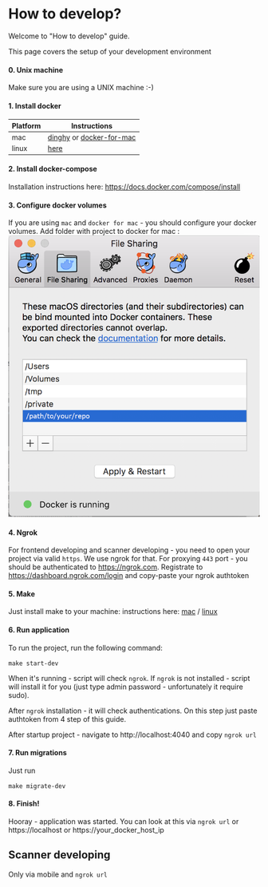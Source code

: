 # How to develop?

Welcome to "How to develop" guide.

This page covers the setup of your development environment
#### 0. Unix machine
Make sure you are using a UNIX machine :-)
#### 1. Install docker
|Platform|Instructions|
|-|-|
|mac|[dinghy](https://github.com/codekitchen/dinghy) or  [docker-for-mac](https://github.com/codekitchen/dinghy)|
|linux|[here](https://www.digitalocean.com/community/tutorials/how-to-install-and-use-docker-on-ubuntu-18-04)|

#### 2. Install docker-compose
Installation instructions here: https://docs.docker.com/compose/install

#### 3. Configure docker volumes
If you are using `mac` and `docker for mac` - you should configure your docker volumes. Add folder with project to docker for mac :
![Pic1](mac-docker-configuration-shared-folders.png)

#### 4. Ngrok
For frontend developing and scanner developing - you need to open your project via valid `https`. We use ngrok for that. For proxying `443` port - you should be authenticated to https://ngrok.com. Registrate to https://dashboard.ngrok.com/login and copy-paste your ngrok authtoken

#### 5. Make
Just install make to your machine: instructions here: [mac](https://stackoverflow.com/a/38903785/2777349) / [linux](https://askubuntu.com/a/272020/811404)

#### 6. Run application
To run the project, run the following command:
```
make start-dev
```
When it's running - script will check `ngrok`. If `ngrok` is not installed - script will install it for you (just type admin password - unfortunately it require sudo).

After `ngrok` installation - it will check authentications. On this step just paste authtoken from 4 step of this guide.

After startup project - navigate to http://localhost:4040 and copy `ngrok url`

#### 7. Run migrations
Just run
```
make migrate-dev
```

#### 8. Finish!
Hooray - application was started. You can look at this via `ngrok url` or https://localhost or https://your_docker_host_ip

## Scanner developing
Only via mobile and `ngrok url`
